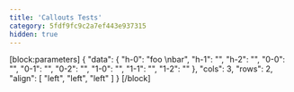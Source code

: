 ```yaml
---
title: 'Callouts Tests'
category: 5fdf9fc9c2a7ef443e937315
hidden: true
---
```


[block:parameters]
{
"data": {
"h-0": "foo \nbar",
"h-1": "",
"h-2": "",
"0-0": "",
"0-1": "",
"0-2": "",
"1-0": "",
"1-1": "",
"1-2": ""
},
"cols": 3,
"rows": 2,
"align": [
"left",
"left",
"left"
]
}
[/block]
